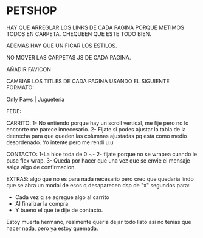 # PETSHOP

HAY QUE ARREGLAR LOS LINKS DE CADA PAGINA PORQUE METIMOS TODOS EN CARPETA.
CHEQUEEN QUE ESTE TODO BIEN.

ADEMAS HAY QUE UNIFICAR LOS ESTILOS.

NO MOVER LAS CARPETAS JS DE CADA PAGINA.

AÑADIR FAVICON

CAMBIAR LOS TITLES DE CADA PAGINA USANDO EL SIGUIENTE FORMATO:

Only Paws | Jugueteria


FEDE: 

 CARRITO: 
 1- No entiendo porque hay un scroll vertical, me fije pero no lo enconrte me parece innecesario. 
 2- Fijate si podes ajustar la tabla de la deerecha para que queden las columnas ajustadas pq esta como medio desordenado. Yo intente pero me rendi u.u

 CONTACTO:
 1-La hice toda de 0 -.-
 2- fijate porque no se wrapea cuando le puse flex wrap.
 3- Queda por hacer que una vez que se envie el mensaje salga algo de confirmacion. 

 EXTRAS:
 algo que no es para nada necesario pero creo que quedaria lindo 
 que se abra un modal de esos q desaparecen dsp de "x" segundos para:
 - Cada vez q se agregue algo al carrito
 - Al finalizar la compra
 - Y bueno el que te dije de contacto.

 Estoy muerta hermano, realmente queria dejar todo listo asi no tenias que hacer nada, pero ya estoy quemada. 
 
